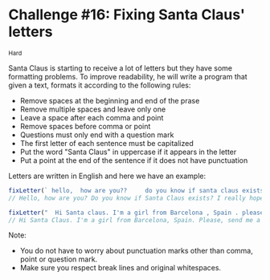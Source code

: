 # Challenge #16: Fixing Santa Claus' letters

<small>Hard</small>

Santa Claus is starting to receive a lot of letters but they have some formatting problems. To improve readability, he will write a program that given a text, formats it according to the following rules:

- Remove spaces at the beginning and end of the prase
- Remove multiple spaces and leave only one
- Leave a space after each comma and point
- Remove spaces before comma or point
- Questions must only end with a question mark
- The first letter of each sentence must be capitalized
- Put the word "Santa Claus" in uppercase if it appears in the letter
- Put a point at the end of the sentence if it does not have punctuation

Letters are written in English and here we have an example:

```javascript
fixLetter(` hello,  how are you??     do you know if santa claus exists?  i really hope he does!  bye  `)
// Hello, how are you? Do you know if Santa Claus exists? I really hope he does! Bye.

fixLetter("  Hi Santa claus. I'm a girl from Barcelona , Spain . please, send me a bike.  Is it possible?")
// Hi Santa Claus. I'm a girl from Barcelona, Spain. Please, send me a bike. Is it possible?
```

Note:

- You do not have to worry about punctuation marks other than comma, point or question mark.
- Make sure you respect break lines and original whitespaces.